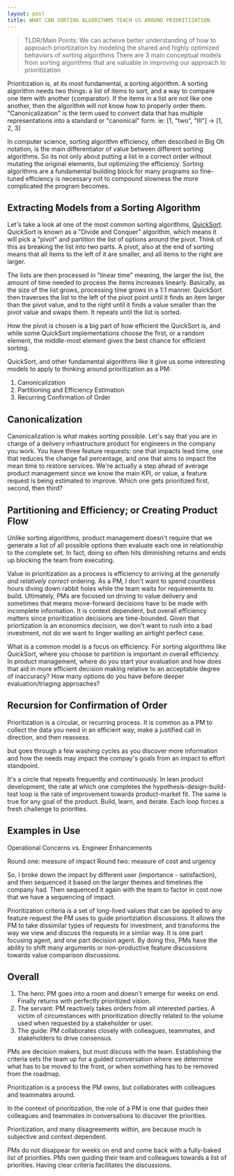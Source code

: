 ```yaml
---
layout: post
title: WHAT CAN SORTING ALGORITHMS TEACH US AROUND PRIORITIZATION
---
```


>TLDR/Main Points:
> We can acheive better understanding of how to approach priortization by modeling the shared and highly optimized behaviors of sorting algorithms
> There are 3 main conceptual models from sorting algorithms that are valuable in improving our approach to prioritization

Prioritization is, at its most fundamental, a sorting algorithm.  A sorting algorithm needs two things: a list of items to sort, and a way to compare one item with another (comparator).  If the items in a list are not like one another, then the algorithm will not know how to properly order them.  "Canonicalization" is the term used to convert data that has multiple representations into a standard or "canonical" form. ie: [1, "two", "III"] -> [1, 2, 3]

In computer science, sorting algorithm efficiency, often described in Big Oh notation, is the main differentiator of value between different sorting algorithms.  So its not only about putting a list in a correct order without mutating the original elements, but optimizing the efficiency.  Sorting algorithms are a fundamental building block for many programs so fine-tuned efficiency is necessary not to compound slowness the more complicated the program becomes.

## Extracting Models from a Sorting Algorithm

Let's take a look at one of the most common sorting algorithms, [QuickSort](https://www.geeksforgeeks.org/quick-sort/).  QuickSort is known as a "Divide and Conquer" algorithm, which means it will pick a "pivot" and partition the list of options around the pivot.  Think of this as breaking the list into two parts.  A pivot, also at the end of sorting means that all items to the left of it are smaller, and all items to the right are larger.

The lists are then processed in "linear time" meaning, the larger the list, the amount of time needed to process the items increases linearly.  Basically, as the size of the list grows, processing time grows in a 1:1 manner.  QuickSort then traverses the list to the left of the pivot point until it finds an item larger than the pivot value, and to the right until it finds a value smaller than the pivot value and swaps them.  It repeats until the list is sorted.

How the pivot is chosen is a big part of how efficient the QuickSort is, and while some QuickSort implementations choose the first, or a random element, the middle-most element gives the best chance for efficient sorting.

QuickSort, and other fundamental algorithms like it give us some interesting models to apply to thinking around prioritization as a PM:

1. Canonicalization
2. Partitioning and Efficiency Estimation
3. Recurring Confirmation of Order

## Canonicalization

Canonicalization is what makes sorting possible.  Let's say that you are in charge of a delivery infrastructure product for engineers in the company you work.  You have three feature requests: one that impacts lead time, one that reduces the change fail percentage, and one that aims to impact the mean time to restore services.  We're actually a step ahead of average product management since we know the main KPI, or value, a feature request is being estimated to improve.  Which one gets prioritized first, second, then third?

## Partitioning and Efficiency; or Creating Product Flow

Unlike sorting algorithms, product management doesn't require that we generate a list of all possible options then evaluate each one in relationship to the complete set.  In fact, doing so often hits diminishing returns and ends up blocking the team from executing.

Value in prioritization as a process is efficiency to arriving at the _generally and relatively correct_ ordering.  As a PM, I don't want to spend countless hours diving down rabbit holes while the team waits for requirements to build.  Ultimately, PMs are focused on driving to value delivery and sometimes that means move-forward decisions have to be made with incomplete information.  It is context dependent, but overall efficiency matters since prioritization decisions are time-bounded.  Given that priortization is an economics decision, we don't want to rush into a bad investment, not do we want to linger waiting an airtight perfect case.

What is a common model is a focus on efficiency.  For sorting algorithms like QuickSort, where you choose to partition is important in overall efficiency.  In product management, where do you start your evaluation and how does that aid in more efficient decision making relative to an acceptable degree of inaccuracy?  How many options do you have before deeper evaluation/triaging approaches?

## Recursion for Confirmation of Order

Prioritization is a circular, or recurring process.  It is common as a PM to collect the data you need in an efficient way, make a justified call in direction, and then reassess.

 but goes through a few washing cycles as you discover more information and how the needs may impact the compay's goals from an impact to effort standpoint.

It's a circle that repeats frequently and continuously.  In lean product development, the rate at which one completes the hypothesis-design-build-test loop is the rate of improvement towards product-market fit.  The same is true for any goal of the product.  Build, learn, and iterate.  Each loop forces a fresh challenge to priorities.

## Examples in Use

Operational Concerns vs. Engineer Enhancements

Round one: measure of impact
Round two: measure of cost and urgency

So, I broke down the impact by different user (importance - satisfaction), and then sequenced it based on the larger themes and timelines the company had.  Then sequenced it again with the team to factor in cost now that we have a sequencing of impact.

Prioritization criteria is a set of long-lived values that can be applied to any feature request the PM uses to guide priortiziation discussions.  It allows the PM to take dissimilar types of requests for investment, and transforms the way we view and discuss the requests in a similar way.  It is one part focusing agent, and one part decision agent.  By doing this, PMs have the ability to shift many arguments or non-productive feature discussions towards value comparison discussions.

## Overall

1. The hero: PM goes into a room and doesn't emerge for weeks on end.  Finally returns with perfectly prioritized vision.
2. The servant: PM reactively takes orders from all interested parties.  A victim of circumstances with prioritization directly related to the volume used when requested by a stakeholder or user.
3. The guide: PM collaborates closely with colleagues, teammates, and stakeholders to drive consensus.

PMs are decision makers, but must discuss with the team.  Establishing the criteria sets the team up for a guided conversation where we determine what has to be moved to the front, or when something has to be removed from the roadmap.

Prioritization is a process the PM owns, but collaborates with colleagues and teammates around.

In the context of prioritization, the role of a PM is one that guides their colleagues and teammates in conversations to discover the priorities.

Prioritization, and many disagreements within, are because much is subjective and context dependent.

PMs do not disappear for weeks on end and come back with a fully-baked list of priorities.  PMs own guiding their team and colleagues towards a list of priorities.  Having clear criteria facilitates the discussions.
